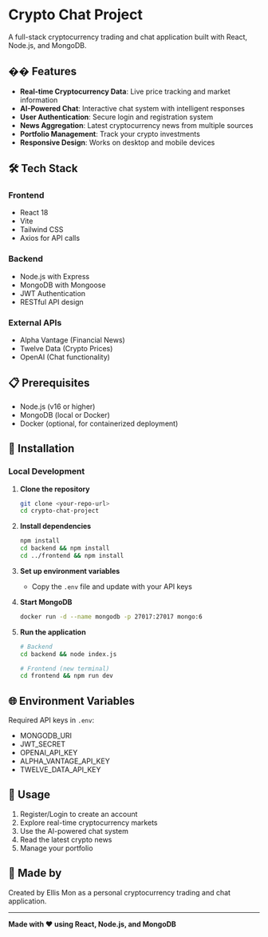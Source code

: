# Crypto Chat Project

A full-stack cryptocurrency trading and chat application built with React, Node.js, and MongoDB.

## �� Features

- **Real-time Cryptocurrency Data**: Live price tracking and market information
- **AI-Powered Chat**: Interactive chat system with intelligent responses
- **User Authentication**: Secure login and registration system
- **News Aggregation**: Latest cryptocurrency news from multiple sources
- **Portfolio Management**: Track your crypto investments
- **Responsive Design**: Works on desktop and mobile devices

## 🛠️ Tech Stack

### Frontend
- React 18
- Vite
- Tailwind CSS
- Axios for API calls

### Backend
- Node.js with Express
- MongoDB with Mongoose
- JWT Authentication
- RESTful API design

### External APIs
- Alpha Vantage (Financial News)
- Twelve Data (Crypto Prices)
- OpenAI (Chat functionality)

## 📋 Prerequisites

- Node.js (v16 or higher)
- MongoDB (local or Docker)
- Docker (optional, for containerized deployment)

## 🔧 Installation

### Local Development

1. **Clone the repository**
   ```bash
   git clone <your-repo-url>
   cd crypto-chat-project
   ```

2. **Install dependencies**
   ```bash
   npm install
   cd backend && npm install
   cd ../frontend && npm install
   ```

3. **Set up environment variables**
   - Copy the `.env` file and update with your API keys

4. **Start MongoDB**
   ```bash
   docker run -d --name mongodb -p 27017:27017 mongo:6
   ```

5. **Run the application**
   ```bash
   # Backend
   cd backend && node index.js
   
   # Frontend (new terminal)
   cd frontend && npm run dev
   ```

## 🌐 Environment Variables

Required API keys in `.env`:
- MONGODB_URI
- JWT_SECRET
- OPENAI_API_KEY
- ALPHA_VANTAGE_API_KEY
- TWELVE_DATA_API_KEY

## 📱 Usage

1. Register/Login to create an account
2. Explore real-time cryptocurrency markets
3. Use the AI-powered chat system
4. Read the latest crypto news
5. Manage your portfolio

## 🤝 Made by

Created by Ellis Mon as a personal cryptocurrency trading and chat application.

---

**Made with ❤️ using React, Node.js, and MongoDB**
